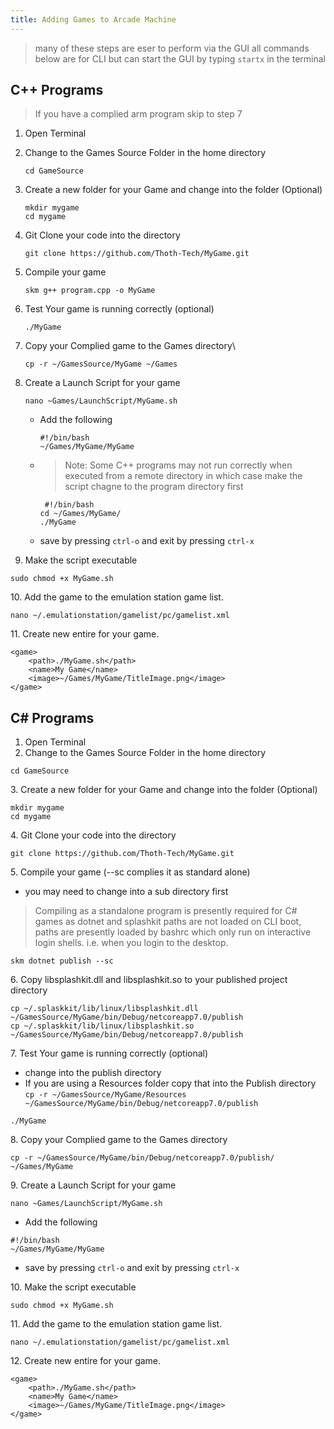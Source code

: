 ```yaml
---
title: Adding Games to Arcade Machine
---
```


> many of these steps are eser to perform via the GUI all commands below are for CLI but can start
> the GUI by typing `startx` in the terminal

## C++ Programs

> If you have a complied arm program skip to step 7

1. Open Terminal
2. Change to the Games Source Folder in the home directory

   ```shell
   cd GameSource
   ```

3. Create a new folder for your Game and change into the folder (Optional)

   ```shell
   mkdir mygame
   cd mygame
   ```

4. Git Clone your code into the directory

   ```shell
   git clone https://github.com/Thoth-Tech/MyGame.git
   ```

5. Compile your game

   ```shell
   skm g++ program.cpp -o MyGame
   ```

6. Test Your game is running correctly (optional)

   ```shell
   ./MyGame
   ```

7. Copy your Complied game to the Games directory\

   ```shell
   cp -r ~/GamesSource/MyGame ~/Games
   ```

8. Create a Launch Script for your game

   ```shell
   nano ~Games/LaunchScript/MyGame.sh
   ```

   - Add the following

     ```shell
     #!/bin/bash
     ~/Games/MyGame/MyGame
     ```

   - > Note: Some C++ programs may not run correctly when executed from a remote directory in which
     > case make the script chagne to the program directory first

     ```shell
      #!/bin/bash
     cd ~/Games/MyGame/
     ./MyGame
     ```

   - save by pressing `ctrl-o` and exit by pressing `ctrl-x`

9. Make the script executable

```shell
sudo chmod +x MyGame.sh
```

10\. Add the game to the emulation station game list.

```shell
nano ~/.emulationstation/gamelist/pc/gamelist.xml
```

11\. Create new entire for your game.

```shell
<game>
    <path>./MyGame.sh</path>
    <name>My Game</name>
    <image>~/Games/MyGame/TitleImage.png</image>
</game>
```

## C# Programs

1. Open Terminal
2. Change to the Games Source Folder in the home directory

```shell
cd GameSource
```

3\. Create a new folder for your Game and change into the folder (Optional)

```shell
mkdir mygame
cd mygame
```

4\. Git Clone your code into the directory

```shell
git clone https://github.com/Thoth-Tech/MyGame.git
```

5\. Compile your game (--sc complies it as standard alone)

- you may need to change into a sub directory first

> Compiling as a standalone program is presently required for C# games as dotnet and splashkit paths
> are not loaded on CLI boot, paths are presently loaded by bashrc which only run on interactive
> login shells. i.e. when you login to the desktop.

```shell
skm dotnet publish --sc
```

6\. Copy libsplashkit.dll and libsplashkit.so to your published project directory

```shell
cp ~/.splaskkit/lib/linux/libsplashkit.dll ~/GamesSource/MyGame/bin/Debug/netcoreapp7.0/publish
cp ~/.splaskkit/lib/linux/libsplashkit.so ~/GamesSource/MyGame/bin/Debug/netcoreapp7.0/publish
```

7\. Test Your game is running correctly (optional)

- change into the publish directory
- If you are using a Resources folder copy that into the Publish directory
  `cp -r ~/GamesSource/MyGame/Resources ~/GamesSource/MyGame/bin/Debug/netcoreapp7.0/publish`

```shell
./MyGame
```

8\. Copy your Complied game to the Games directory

```shell
cp -r ~/GamesSource/MyGame/bin/Debug/netcoreapp7.0/publish/ ~/Games/MyGame
```

9\. Create a Launch Script for your game

```shell
nano ~Games/LaunchScript/MyGame.sh
```

- Add the following

```shell
#!/bin/bash
~/Games/MyGame/MyGame
```

- save by pressing `ctrl-o` and exit by pressing `ctrl-x`

10\. Make the script executable

```shell
sudo chmod +x MyGame.sh
```

11\. Add the game to the emulation station game list.

```shell
nano ~/.emulationstation/gamelist/pc/gamelist.xml
```

12\. Create new entire for your game.

```shell
<game>
    <path>./MyGame.sh</path>
    <name>My Game</name>
    <image>~/Games/MyGame/TitleImage.png</image>
</game>
```
